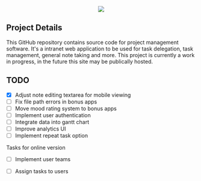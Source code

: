 <p align="center">
  <img src="https://github.com/SatherWS/Consciencec/blob/master/imgs/consciencec-logo.png">
</p>

## Project Details
This GitHub repository contains source code for project management software. It's a intranet web application to be used for task delegation, task management, general note taking and more. This project is currently a work in progress, in the future this site may be publically hosted.

## TODO 
- [X] Adjust note editing textarea for mobile viewing
- [ ] Fix file path errors in bonus apps
- [ ] Move mood rating system to bonus apps
- [ ] Implement user authentication
- [ ] Integrate data into gantt chart 
- [ ] Improve analytics UI 
- [ ] Implement repeat task option

Tasks for online version
- [ ] Implement user teams
- [ ] Assign tasks to users

